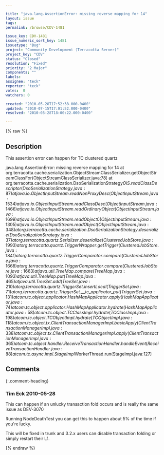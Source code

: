 ```yaml
---

title: "java.lang.AssertionError: missing reverse mapping for 14"
layout: issue
tags: 
permalink: /browse/CDV-1481

issue_key: CDV-1481
issue_numeric_sort_key: 1481
issuetype: "Bug"
project: "Community Development (Terracotta Server)"
project_key: "CDV"
status: "Closed"
resolution: "Fixed"
priority: "2 Major"
components: ""
labels: 
assignee: "teck"
reporter: "teck"
votes:  0
watchers: 0

created: "2010-05-28T17:52:38.000-0400"
updated: "2010-07-15T17:01:52.000-0400"
resolved: "2010-05-28T18:00:22.000-0400"

---
```




{% raw %}



## Description

<div markdown="1" class="description">

This assertion error can happen for TC clustered quartz

java.lang.AssertionError: missing reverse mapping for 14
at org.terracotta.cache.serialization.ObjectStreamClassSerializer.getObjectStreamClassFor(ObjectStreamClassSerializer.java:78)
at org.terracotta.cache.serialization.DsoSerializationStrategy$OIS.readClassDescriptor(DsoSerializationStrategy.java:87)
at java.io.ObjectInputStream.readNonProxyDesc(ObjectInputStream.java:1534)
at java.io.ObjectInputStream.readClassDesc(ObjectInputStream.java:1466)
at java.io.ObjectInputStream.readOrdinaryObject(ObjectInputStream.java:1699)
at java.io.ObjectInputStream.readObject0(ObjectInputStream.java:1305)
at java.io.ObjectInputStream.readObject(ObjectInputStream.java:348)
at org.terracotta.cache.serialization.DsoSerializationStrategy.deserialize(DsoSerializationStrategy.java:37)
at org.terracotta.quartz.Serializer.deserialize(ClusteredJobStore.java:1993)
at org.terracotta.quartz.TriggerWrapper.getTrigger(ClusteredJobStore.java:1841)
at org.terracotta.quartz.TriggerComparator.compare(ClusteredJobStore.java:1668)
at org.terracotta.quartz.TriggerComparator.compare(ClusteredJobStore.java:1663)
at java.util.TreeMap.compare(TreeMap.java:1093)
at java.util.TreeMap.put(TreeMap.java:465)
at java.util.TreeSet.add(TreeSet.java:210)
at org.terracotta.quartz.TriggerSet.insertLocal(TriggerSet.java:71)
at org.terracotta.quartz.TriggerSet.\_\_tc\_applicator\_put(TriggerSet.java:131)
at com.tc.object.applicator.HashMapApplicator.apply(HashMapApplicator.java:74)
at com.tc.object.applicator.HashMapApplicator.hydrate(HashMapApplicator.java:58)
at com.tc.object.TCClassImpl.hydrate(TCClassImpl.java:198)
at com.tc.object.TCObjectImpl.hydrate(TCObjectImpl.java:118)
at com.tc.object.tx.ClientTransactionManagerImpl.basicApply(ClientTransactionManagerImpl.java:338)
at com.tc.object.tx.ClientTransactionManagerImpl.apply(ClientTransactionManagerImpl.java:365)
at com.tc.object.handler.ReceiveTransactionHandler.handleEvent(ReceiveTransactionHandler.java:88)
at com.tc.async.impl.StageImpl$WorkerThread.run(StageImpl.java:127) 

</div>

## Comments


{:.comment-heading}
### **Tim Eck** <span class="date">2010-05-28</span>

<div markdown="1" class="comment">

This can happen if an unlucky transaction fold occurs and is really the same issue as DEV-3070

Running NodeDeathTest you can get this to happen about 5% of the time if you're lucky. 

This will be fixed in trunk and 3.2.x users can disable transaction folding or simply restart their L1.

</div>



{% endraw %}
